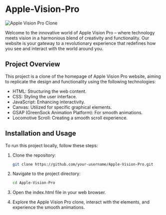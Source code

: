 # Apple-Vision-Pro

![Apple Vision Pro Clone](https://your-repo-url.com/cover-image.png)

Welcome to the innovative world of Apple Vision Pro – where technology meets vision in a harmonious blend of creativity and functionality. Our website is your gateway to a revolutionary experience that redefines how you see and interact with the world around you.

## Project Overview

This project is a clone of the homepage of Apple Vision Pro website, aiming to replicate the design and functionality using the following technologies:

- HTML: Structuring the web content.
- CSS: Styling the user interface.
- JavaScript: Enhancing interactivity.
- Canvas: Utilized for specific graphical elements.
- GSAP (GreenSock Animation Platform): For smooth animations.
- Locomotive Scroll: Creating a smooth scroll experience.

## Installation and Usage

To run this project locally, follow these steps:

1. Clone the repository:

   ```bash
   git clone https://github.com/your-username/Apple-Vision-Pro.git

2. Navigate to the project directory:

   ```bash
   cd Apple-Vision-Pro

3. Open the index.html file in your web browser.

4. Explore the Apple Vision Pro clone, interact with the elements, and experience the smooth animations.
